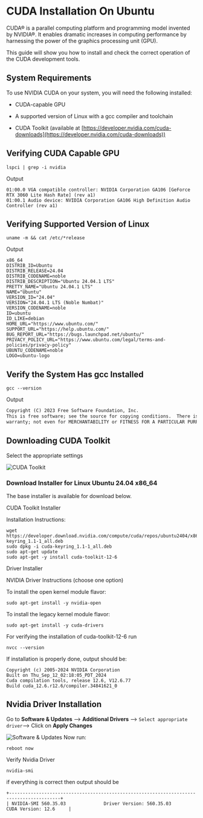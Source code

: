 # CUDA Installation On Ubuntu
CUDA®  is a parallel computing platform and programming model invented by NVIDIA®. It enables dramatic increases in computing performance by harnessing the power of the graphics processing unit (GPU).

This guide will show you how to install and check the correct operation of the CUDA development tools.

## System Requirements
To use NVIDIA CUDA on your system, you will need the following installed:

-   CUDA-capable GPU
    
-   A supported version of Linux with a gcc compiler and toolchain
    
-   CUDA Toolkit (available at  [https://developer.nvidia.com/cuda-downloads](https://developer.nvidia.com/cuda-downloads))

## Verifying CUDA Capable GPU

```
lspci | grep -i nvidia
```
Output
```
01:00.0 VGA compatible controller: NVIDIA Corporation GA106 [GeForce RTX 3060 Lite Hash Rate] (rev a1)
01:00.1 Audio device: NVIDIA Corporation GA106 High Definition Audio Controller (rev a1)
```
## Verifying Supported Version of Linux

```
uname -m && cat /etc/*release
```
Output
```
x86_64
DISTRIB_ID=Ubuntu
DISTRIB_RELEASE=24.04
DISTRIB_CODENAME=noble
DISTRIB_DESCRIPTION="Ubuntu 24.04.1 LTS"
PRETTY_NAME="Ubuntu 24.04.1 LTS"
NAME="Ubuntu"
VERSION_ID="24.04"
VERSION="24.04.1 LTS (Noble Numbat)"
VERSION_CODENAME=noble
ID=ubuntu
ID_LIKE=debian
HOME_URL="https://www.ubuntu.com/"
SUPPORT_URL="https://help.ubuntu.com/"
BUG_REPORT_URL="https://bugs.launchpad.net/ubuntu/"
PRIVACY_POLICY_URL="https://www.ubuntu.com/legal/terms-and-policies/privacy-policy"
UBUNTU_CODENAME=noble
LOGO=ubuntu-logo
```
## Verify the System Has gcc Installed
```
gcc --version
```
Output
```gcc (Ubuntu 13.2.0-23ubuntu4) 13.2.0
Copyright (C) 2023 Free Software Foundation, Inc.
This is free software; see the source for copying conditions.  There is NO
warranty; not even for MERCHANTABILITY or FITNESS FOR A PARTICULAR PURPOSE.
```
## Downloading CUDA Toolkit
Select the appropriate settings

![CUDA Toolkit](https://i.postimg.cc/G2LMDFgC/Screenshot-from-2024-10-24-10-10-09.png)

### Download Installer for Linux Ubuntu 24.04 x86_64

The base installer is available for download below.

CUDA Toolkit Installer

Installation Instructions:

```
wget https://developer.download.nvidia.com/compute/cuda/repos/ubuntu2404/x86_64/cuda-keyring_1.1-1_all.deb
sudo dpkg -i cuda-keyring_1.1-1_all.deb
sudo apt-get update
sudo apt-get -y install cuda-toolkit-12-6
```

Driver Installer

NVIDIA Driver Instructions (choose one option)

To install the open kernel module flavor:

```
sudo apt-get install -y nvidia-open
```

To install the legacy kernel module flavor:

```
sudo apt-get install -y cuda-drivers
```

For verifying the installation of cuda-toolkit-12-6 run

```
nvcc --version
```
If installation is properly done, output should be:
```nvcc: NVIDIA (R) Cuda compiler driver
Copyright (c) 2005-2024 NVIDIA Corporation
Built on Thu_Sep_12_02:18:05_PDT_2024
Cuda compilation tools, release 12.6, V12.6.77
Build cuda_12.6.r12.6/compiler.34841621_0
```
## Nvidia Driver Installation

Go to **Software & Updates** --> **Additional Drivers** --> ``Select appropriate driver``--> Click on **Apply Changes**

![Software & Updates](https://i.postimg.cc/DZxxPSRb/Screenshot-from-2024-10-24-10-46-55.png)
Now run:
```
reboot now
```
Verify Nvidia Driver
```
nvidia-smi
```
if everything is correct then output should be
```
+-----------------------------------------------------------------------------------------+
| NVIDIA-SMI 560.35.03              Driver Version: 560.35.03      CUDA Version: 12.6     |
